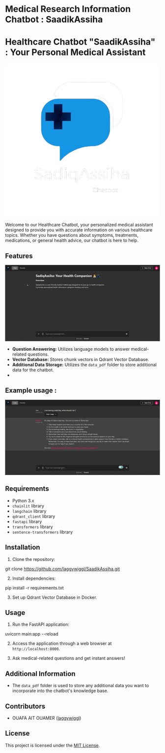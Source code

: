 # Medical Research Information Chatbot : SaadikAssiha

# Healthcare Chatbot "SaadikAssiha" : Your Personal Medical Assistant

![Chatbot Logo](https://github.com/laggywiggl/SaadikAssiha/blob/main/SaadikAssihaLogo.png)

Welcome to our Healthcare Chatbot, your personalized medical assistant designed to provide you with accurate information on various healthcare topics. Whether you have questions about symptoms, treatments, medications, or general health advice, our chatbot is here to help.

## Features

![Chatbot Home Page ](https://github.com/laggywiggl/SaadikAssiha/blob/main/SaadikAssihaHome.jpg)

- **Question Answering:** Utilizes language models to answer medical-related questions.
- **Vector Database:** Stores chunk vectors in Qdrant Vector Database.
- **Additional Data Storage:** Utilizes the `data_pdf` folder to store additional data for the chatbot.
- 
## Example usage : 

![Chatbot QA Example ](https://github.com/laggywiggl/SaadikAssiha/blob/main/SaadikAssihaQA.jpg)

## Requirements

- Python 3.x
- `chainlit` library
- `langchain` library
- `qdrant_client` library
- `fastapi` library
- `transformers` library
- `sentence-transformers` library

## Installation

1. Clone the repository:

git clone https://github.com/laggywiggl/SaadikAssiha.git

2. Install dependencies:

pip install -r requirements.txt


3. Set up Qdrant Vector Database in Docker.

## Usage

1. Run the FastAPI application:

uvicorn main:app --reload

2. Access the application through a web browser at `http://localhost:8000`.

3. Ask medical-related questions and get instant answers!

## Additional Information

- The `data_pdf` folder is used to store any additional data you want to incorporate into the chatbot's knowledge base.

## Contributors

- OUAFA AIT OUAMER ([laggywiggl](https://github.com/laggywiggl))

## License

This project is licensed under the [MIT License](LICENSE).
